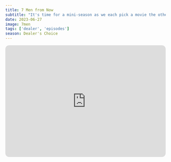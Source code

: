 ```yaml
---
title: 7 Men from Now
subtitle: "It's time for a mini-season as we each pick a movie the other two haven't seen. We dive into a Ranown Western with Rob's pick. We discuss Dairy Queen, Gail Russell, Lee Marvin and our favorite movie heavies."
date: 2023-06-27
image: 7men
tags: ['dealer', 'episodes']
season: Dealer's Choice
---
```

<iframe style="border-radius:12px" src="https://open.spotify.com/embed/episode/6PkreTiMEQovZjKLp0RhpL?utm_source=generator" width="100%" height="352" frameBorder="0" allowfullscreen="" allow="autoplay; clipboard-write; encrypted-media; fullscreen; picture-in-picture" loading="lazy"></iframe>
